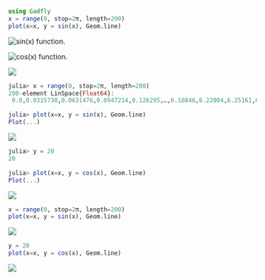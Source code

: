 ````julia
using Gadfly
x = range(0, stop=2π, length=200)
plot(x=x, y = sin(x), Geom.line)
````


![sin(x) function.](figures/gadfly_formats_test_sin_fun_1.js.svg)

![cos(x) function.](figures/gadfly_formats_test_2_1.js.svg)

![](figures/gadfly_formats_test_cos2_fun_1.js.svg)

````julia
julia> x = range(0, stop=2π, length=200)
200-element LinSpace{Float64}:
 0.0,0.0315738,0.0631476,0.0947214,0.126295,…,6.18846,6.22004,6.25161,6.28319

julia> plot(x=x, y = sin(x), Geom.line)
Plot(...)

````


![](figures/gadfly_formats_test_4_1.js.svg)

````julia
julia> y = 20
20

julia> plot(x=x, y = cos(x), Geom.line)
Plot(...)

````


![](figures/gadfly_formats_test_4_2.js.svg)

````julia
x = range(0, stop=2π, length=200)
plot(x=x, y = sin(x), Geom.line)
````


![](figures/gadfly_formats_test_5_1.js.svg)

````julia
y = 20
plot(x=x, y = cos(x), Geom.line)
````


![](figures/gadfly_formats_test_5_2.js.svg)
